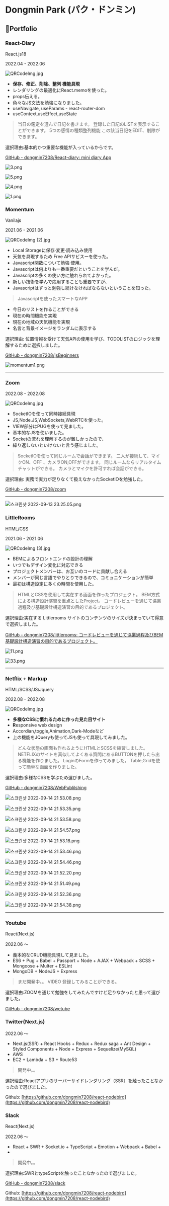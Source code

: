 # Dongmin Park (パク・ドンミン)

## 📖Portfolio

### React-Diary

React.js18

2022.04 - 2022.06

![QRCodeImg.jpg](Dongmin%20Park%20(%E3%83%8F%E3%82%9A%E3%82%AF%E3%83%BB%E3%83%88%E3%82%99%E3%83%B3%E3%83%9F%E3%83%B3)%20d988cef7c40c4f7ba321463860c8b79b/QRCodeImg.jpg)

- **保存、修正、削除、整列 機能具現**
- レンダリングの最適化にReact.memoを使った。
- props伝える。
- 色々なJS文法を勉強になりました。
- useNavigate, useParams - react-router-dom
- useContext,useEffect,useState

> 当日の鑑定を選んで日記を書きます。
登録した日記のLISTを表示することができます。
5つの感情の種類整列機能
この該当日記をEDIT、削除ができます。
> 

選択理由:基本的かつ重要な機能が入っているからです。

[GitHub - dongmin7208/React-diary: mini diary App](https://github.com/dongmin7208/React-diary#%E3%81%AA%E3%81%9C%E4%BD%9C%E3%81%A3%E3%81%9F-%E5%9F%BA%E6%9C%AC%E7%9A%84%E3%81%AA-react-%E3%81%AE%E6%9B%B8%E3%81%8D%E6%96%B9%E3%81%8C%E5%85%A5%E3%82%8C%E3%81%A3%E3%81%A6%E3%81%84%E3%82%8B%E3%81%8B%E3%82%89%E3%81%A7%E3%81%99)

![3.png](Dongmin%20Park%20(%E3%83%8F%E3%82%9A%E3%82%AF%E3%83%BB%E3%83%88%E3%82%99%E3%83%B3%E3%83%9F%E3%83%B3)%20d988cef7c40c4f7ba321463860c8b79b/3.png)

![5.png](Dongmin%20Park%20(%E3%83%8F%E3%82%9A%E3%82%AF%E3%83%BB%E3%83%88%E3%82%99%E3%83%B3%E3%83%9F%E3%83%B3)%20d988cef7c40c4f7ba321463860c8b79b/5.png)

![4.png](Dongmin%20Park%20(%E3%83%8F%E3%82%9A%E3%82%AF%E3%83%BB%E3%83%88%E3%82%99%E3%83%B3%E3%83%9F%E3%83%B3)%20d988cef7c40c4f7ba321463860c8b79b/4.png)

![1.png](Dongmin%20Park%20(%E3%83%8F%E3%82%9A%E3%82%AF%E3%83%BB%E3%83%88%E3%82%99%E3%83%B3%E3%83%9F%E3%83%B3)%20d988cef7c40c4f7ba321463860c8b79b/1.png)

### **Momentum**

Vanilajs

2021.06 - 2021.06

![QRCodeImg (2).jpg](Dongmin%20Park%20(%E3%83%8F%E3%82%9A%E3%82%AF%E3%83%BB%E3%83%88%E3%82%99%E3%83%B3%E3%83%9F%E3%83%B3)%20d988cef7c40c4f7ba321463860c8b79b/QRCodeImg_(2).jpg)

- Local Storageに保存·変更·読み込み使用
- 天気を具現するため Free APIサビスーを使った。
- Javascript関数について勉強·使用。
- Javascriptは何よりも一番重要だということを学んだ。
- Javascriptの多くの使い方に触れられてよかった。
- 新しい技術を学んで応用することも重要ですが、
- Javascriptはずっと勉強し続けなければならないということを知った。

> Javascriptを使ったスマートなAPP
- 今日のリストを作ることができる
- 現在の時間機能を実現
- 現在の地域の天気機能を実現
- 名言と背景イメージをランダムに表示する
> 

選択理由: 位置情報を受けて天気APIの使用を学び、TODOLISTのロジックを理解するために選択しました。

[GitHub - dongmin7208/jsBeginners](https://github.com/dongmin7208/jsBeginners)

![momentum1.png](Dongmin%20Park%20(%E3%83%8F%E3%82%9A%E3%82%AF%E3%83%BB%E3%83%88%E3%82%99%E3%83%B3%E3%83%9F%E3%83%B3)%20d988cef7c40c4f7ba321463860c8b79b/momentum1.png)

---

### Zoom

2022.08 - 2022.08

![QRCodeImg.jpg](Dongmin%20Park%20(%E3%83%8F%E3%82%9A%E3%82%AF%E3%83%BB%E3%83%88%E3%82%99%E3%83%B3%E3%83%9F%E3%83%B3)%20d988cef7c40c4f7ba321463860c8b79b/QRCodeImg%201.jpg)

- SocketIOを使って同時接続具現
- JS,Node.JS,WebSockets,WebRTCを使った。
- VIEW部分はPUGを使って見ました。
- 基本的なJSを使いました。
- Socketの流れを理解するのが難しかったので、
- 繰り返しないといけないと言う感じました。

> SocketIOを使って同じルームで会話ができます。
二人が接続して、マイクON、OFF 、カメラON,OFFができます。
同じルームならリアルタイムチャットができる。
カメラとマイクを許可すれば会話ができる。
> 

選択理由:  実務で実力が足りなくて扱えなかったSocketIOを勉強した。

[GitHub - dongmin7208/zoom](https://github.com/dongmin7208/zoom#nodejs-socketio-webrtc-javascript)

---

![스크린샷 2022-09-13 23.25.05.png](Dongmin%20Park%20(%E3%83%8F%E3%82%9A%E3%82%AF%E3%83%BB%E3%83%88%E3%82%99%E3%83%B3%E3%83%9F%E3%83%B3)%20d988cef7c40c4f7ba321463860c8b79b/%25E1%2584%2589%25E1%2585%25B3%25E1%2584%258F%25E1%2585%25B3%25E1%2584%2585%25E1%2585%25B5%25E1%2586%25AB%25E1%2584%2589%25E1%2585%25A3%25E1%2586%25BA_2022-09-13_23.25.05.png)

### **LittleRooms**

HTML/CSS

2021.06 - 2021.06

![QRCodeImg (3).jpg](Dongmin%20Park%20(%E3%83%8F%E3%82%9A%E3%82%AF%E3%83%BB%E3%83%88%E3%82%99%E3%83%B3%E3%83%9F%E3%83%B3)%20d988cef7c40c4f7ba321463860c8b79b/QRCodeImg_(3).jpg)

- BEMによるフロントエンドの設計の理解
- いつでもデザイン変化に対応できる
- プロジェクトメンバーは、お互いのコードに貢献し合える
- メンバーが同じ言語でやりとりできるので、コミュニケーションが簡単
- 最初は構造設定に多くの時間を使用した。

> HTMLとCSSを使用して実在する画面を作ったプロジェクト。
BEM方式による構造設計演習を重点としたProject。
コードレビューを通じて協業過程及び基礎設計構造演習の目的であるプロジェクト。
> 

選択理由:実在する Littlerooms サイトのコンテンツのサイズが決まっていて得意で選択しました。

[GitHub - dongmin7208/littlerooms: コードレビューを通じて協業過程及びBEM基礎設計構造演習の目的であるプロジェクト。](https://github.com/dongmin7208/littlerooms#screen)

![11.png](Dongmin%20Park%20(%E3%83%8F%E3%82%9A%E3%82%AF%E3%83%BB%E3%83%88%E3%82%99%E3%83%B3%E3%83%9F%E3%83%B3)%20d988cef7c40c4f7ba321463860c8b79b/11.png)

![33.png](Dongmin%20Park%20(%E3%83%8F%E3%82%9A%E3%82%AF%E3%83%BB%E3%83%88%E3%82%99%E3%83%B3%E3%83%9F%E3%83%B3)%20d988cef7c40c4f7ba321463860c8b79b/33.png)

---

### Netflix **+ Markup**

HTML/SCSS/JS/Jquery

2022.08 - 2022.08

![QRCodeImg.jpg](Dongmin%20Park%20(%E3%83%8F%E3%82%9A%E3%82%AF%E3%83%BB%E3%83%88%E3%82%99%E3%83%B3%E3%83%9F%E3%83%B3)%20d988cef7c40c4f7ba321463860c8b79b/QRCodeImg%202.jpg)

- **多様なCSSに慣れるために作った見た目サイト**
- **R**esponsive web design
- Accordian,toggle,Animation,Dark-Modeなど
- 上の機能をJQueryも使ってJSも使って具現してみました。

> どんな状態の画面も作れるようにHTMLとSCSSを練習しました。
NETFLIXのサイトを真似してよくある質問にあるBUTTONを押したら出る機能を作りました。
LoginのFormを作ってみました。
Table,Gridを使って簡単な画面を作りました。
> 

選択理由:多様なCSSを学ぶため選びました。

[GitHub - dongmin7208/WebPublilshing](https://github.com/dongmin7208/WebPublilshing#web-publilshing-)

![스크린샷 2022-09-14 21.53.08.png](Dongmin%20Park%20(%E3%83%8F%E3%82%9A%E3%82%AF%E3%83%BB%E3%83%88%E3%82%99%E3%83%B3%E3%83%9F%E3%83%B3)%20d988cef7c40c4f7ba321463860c8b79b/%25E1%2584%2589%25E1%2585%25B3%25E1%2584%258F%25E1%2585%25B3%25E1%2584%2585%25E1%2585%25B5%25E1%2586%25AB%25E1%2584%2589%25E1%2585%25A3%25E1%2586%25BA_2022-09-14_21.53.08.png)

![스크린샷 2022-09-14 21.53.35.png](Dongmin%20Park%20(%E3%83%8F%E3%82%9A%E3%82%AF%E3%83%BB%E3%83%88%E3%82%99%E3%83%B3%E3%83%9F%E3%83%B3)%20d988cef7c40c4f7ba321463860c8b79b/%25E1%2584%2589%25E1%2585%25B3%25E1%2584%258F%25E1%2585%25B3%25E1%2584%2585%25E1%2585%25B5%25E1%2586%25AB%25E1%2584%2589%25E1%2585%25A3%25E1%2586%25BA_2022-09-14_21.53.35.png)

![스크린샷 2022-09-14 21.53.58.png](Dongmin%20Park%20(%E3%83%8F%E3%82%9A%E3%82%AF%E3%83%BB%E3%83%88%E3%82%99%E3%83%B3%E3%83%9F%E3%83%B3)%20d988cef7c40c4f7ba321463860c8b79b/%25E1%2584%2589%25E1%2585%25B3%25E1%2584%258F%25E1%2585%25B3%25E1%2584%2585%25E1%2585%25B5%25E1%2586%25AB%25E1%2584%2589%25E1%2585%25A3%25E1%2586%25BA_2022-09-14_21.53.58.png)

![스크린샷 2022-09-14 21.54.57.png](Dongmin%20Park%20(%E3%83%8F%E3%82%9A%E3%82%AF%E3%83%BB%E3%83%88%E3%82%99%E3%83%B3%E3%83%9F%E3%83%B3)%20d988cef7c40c4f7ba321463860c8b79b/%25E1%2584%2589%25E1%2585%25B3%25E1%2584%258F%25E1%2585%25B3%25E1%2584%2585%25E1%2585%25B5%25E1%2586%25AB%25E1%2584%2589%25E1%2585%25A3%25E1%2586%25BA_2022-09-14_21.54.57.png)

![스크린샷 2022-09-14 21.53.18.png](Dongmin%20Park%20(%E3%83%8F%E3%82%9A%E3%82%AF%E3%83%BB%E3%83%88%E3%82%99%E3%83%B3%E3%83%9F%E3%83%B3)%20d988cef7c40c4f7ba321463860c8b79b/%25E1%2584%2589%25E1%2585%25B3%25E1%2584%258F%25E1%2585%25B3%25E1%2584%2585%25E1%2585%25B5%25E1%2586%25AB%25E1%2584%2589%25E1%2585%25A3%25E1%2586%25BA_2022-09-14_21.53.18.png)

![스크린샷 2022-09-14 21.53.46.png](Dongmin%20Park%20(%E3%83%8F%E3%82%9A%E3%82%AF%E3%83%BB%E3%83%88%E3%82%99%E3%83%B3%E3%83%9F%E3%83%B3)%20d988cef7c40c4f7ba321463860c8b79b/%25E1%2584%2589%25E1%2585%25B3%25E1%2584%258F%25E1%2585%25B3%25E1%2584%2585%25E1%2585%25B5%25E1%2586%25AB%25E1%2584%2589%25E1%2585%25A3%25E1%2586%25BA_2022-09-14_21.53.46.png)

![스크린샷 2022-09-14 21.54.46.png](Dongmin%20Park%20(%E3%83%8F%E3%82%9A%E3%82%AF%E3%83%BB%E3%83%88%E3%82%99%E3%83%B3%E3%83%9F%E3%83%B3)%20d988cef7c40c4f7ba321463860c8b79b/%25E1%2584%2589%25E1%2585%25B3%25E1%2584%258F%25E1%2585%25B3%25E1%2584%2585%25E1%2585%25B5%25E1%2586%25AB%25E1%2584%2589%25E1%2585%25A3%25E1%2586%25BA_2022-09-14_21.54.46.png)

![스크린샷 2022-09-14 21.52.20.png](Dongmin%20Park%20(%E3%83%8F%E3%82%9A%E3%82%AF%E3%83%BB%E3%83%88%E3%82%99%E3%83%B3%E3%83%9F%E3%83%B3)%20d988cef7c40c4f7ba321463860c8b79b/%25E1%2584%2589%25E1%2585%25B3%25E1%2584%258F%25E1%2585%25B3%25E1%2584%2585%25E1%2585%25B5%25E1%2586%25AB%25E1%2584%2589%25E1%2585%25A3%25E1%2586%25BA_2022-09-14_21.52.20.png)

![스크린샷 2022-09-14 21.51.49.png](Dongmin%20Park%20(%E3%83%8F%E3%82%9A%E3%82%AF%E3%83%BB%E3%83%88%E3%82%99%E3%83%B3%E3%83%9F%E3%83%B3)%20d988cef7c40c4f7ba321463860c8b79b/%25E1%2584%2589%25E1%2585%25B3%25E1%2584%258F%25E1%2585%25B3%25E1%2584%2585%25E1%2585%25B5%25E1%2586%25AB%25E1%2584%2589%25E1%2585%25A3%25E1%2586%25BA_2022-09-14_21.51.49.png)

![스크린샷 2022-09-14 21.52.36.png](Dongmin%20Park%20(%E3%83%8F%E3%82%9A%E3%82%AF%E3%83%BB%E3%83%88%E3%82%99%E3%83%B3%E3%83%9F%E3%83%B3)%20d988cef7c40c4f7ba321463860c8b79b/%25E1%2584%2589%25E1%2585%25B3%25E1%2584%258F%25E1%2585%25B3%25E1%2584%2585%25E1%2585%25B5%25E1%2586%25AB%25E1%2584%2589%25E1%2585%25A3%25E1%2586%25BA_2022-09-14_21.52.36.png)

![스크린샷 2022-09-14 21.54.38.png](Dongmin%20Park%20(%E3%83%8F%E3%82%9A%E3%82%AF%E3%83%BB%E3%83%88%E3%82%99%E3%83%B3%E3%83%9F%E3%83%B3)%20d988cef7c40c4f7ba321463860c8b79b/%25E1%2584%2589%25E1%2585%25B3%25E1%2584%258F%25E1%2585%25B3%25E1%2584%2585%25E1%2585%25B5%25E1%2586%25AB%25E1%2584%2589%25E1%2585%25A3%25E1%2586%25BA_2022-09-14_21.54.38.png)

---

### Youtube

React(Next.js)

2022.06 〜

- 義本的なCRUD機能具現して見ました。
- ES6 + Pug  + Babel + Passport + Node + AJAX + Webpack + SCSS  + Mongoose + Multer + ESLint
- MongoDB + NodeJS + Express

> まだ開発中。。
VIDEO 登録してみることができる。
> 

選択理由:ZOOMを通じて勉強をしてみたんですけど足りなかったと思って選びました。

[GitHub - dongmin7208/wetube](https://github.com/dongmin7208/wetube)

### Twitter(Next.js)

2022.06 〜

- Next.js(SSR) + React Hooks + Redux + Redux saga + Ant Design + Styled Components + Node + Express + Sequelize(MySQL)
- AWS
- EC2 + Lambda + S3 + Route53

> 開発中。。
> 

選択理由:Reactアプリのサーバーサイドレンダリング（SSR）を触ったことなかったので選びました。

Github: [https://github.com/dongmin7208/react-nodebird](https://github.com/dongmin7208/react-nodebird)

### Slack

React(Next.js)

2022.06 〜

- React + SWR + Socket.io + TypeScript + Emotion + Webpack + Babel +
- 

> 開発中。。
> 

選択理由:SWRとtypeScriptを触ったことなかったので選びました。

[GitHub - dongmin7208/slack](https://github.com/dongmin7208/slack)

Github: [https://github.com/dongmin7208/react-nodebird](https://github.com/dongmin7208/react-nodebird)
